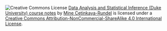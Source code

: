 ![Creative Commons License](https://i.creativecommons.org/l/by-nc-sa/4.0/88x31.png)
[Data Analysis and Statistical Inference (Duke University) course notes](https://github.com/mine-cetinkaya-rundel/sta101_f15) by [Mine Cetinkaya-Rundel](https://stat.duke.edu/~mc301) is licensed under a [Creative Commons Attribution-NonCommercial-ShareAlike 4.0 International License](http://creativecommons.org/licenses/by-nc-sa/4.0/).